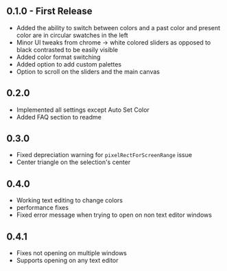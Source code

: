 ## 0.1.0 - First Release
* Added the ability to switch between colors and a past color and present color are in circular swatches in the left
* Minor UI tweaks from chrome -> white colored sliders as opposed to black contrasted to be easily visible
* Added color format switching
* Added option to add custom palettes
* Option to scroll on the sliders and the main canvas

## 0.2.0
* Implemented all settings except Auto Set Color
* Added FAQ section to readme

## 0.3.0
* Fixed depreciation warning for `pixelRectForScreenRange` issue
* Center triangle on the selection's center

## 0.4.0
* Working text editing to change colors
* performance fixes
* Fixed error message when trying to open on non text editor windows

## 0.4.1
* Fixes not opening on multiple windows
* Supports opening on any text editor
